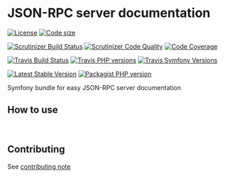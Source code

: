 # JSON-RPC server documentation
[![License](https://img.shields.io/github/license/yoanm/symfony-jsonrpc-http-server-doc.svg)](https://github.com/yoanm/symfony-jsonrpc-http-server-doc) [![Code size](https://img.shields.io/github/languages/code-size/yoanm/symfony-jsonrpc-http-server-doc.svg)](https://github.com/yoanm/symfony-jsonrpc-http-server-doc)

[![Scrutinizer Build Status](https://img.shields.io/scrutinizer/build/g/yoanm/symfony-jsonrpc-http-server-doc.svg?label=Scrutinizer&logo=scrutinizer)](https://scrutinizer-ci.com/g/yoanm/symfony-jsonrpc-http-server-doc/build-status/master) [![Scrutinizer Code Quality](https://img.shields.io/scrutinizer/g/yoanm/symfony-jsonrpc-http-server-doc/master.svg?logo=scrutinizer)](https://scrutinizer-ci.com/g/yoanm/symfony-jsonrpc-http-server-doc/?branch=master) [![Code Coverage](https://img.shields.io/scrutinizer/coverage/g/yoanm/symfony-jsonrpc-http-server-doc/master.svg?logo=scrutinizer)](https://scrutinizer-ci.com/g/yoanm/symfony-jsonrpc-http-server-doc/?branch=master)

[![Travis Build Status](https://img.shields.io/travis/com/yoanm/symfony-jsonrpc-http-server-doc/master.svg?label=Travis&logo=travis)](https://travis-ci.com/yoanm/symfony-jsonrpc-http-server-doc) [![Travis PHP versions](https://img.shields.io/travis/php-v/yoanm/symfony-jsonrpc-http-server-doc.svg?logo=travis)](https://php.net/) [![Travis Symfony Versions](https://img.shields.io/badge/Symfony-v3%20%2F%20v4-8892BF.svg?logo=travis)](https://symfony.com/)

[![Latest Stable Version](https://img.shields.io/packagist/v/yoanm/symfony-jsonrpc-http-server-doc.svg)](https://packagist.org/packages/yoanm/symfony-jsonrpc-http-server-doc) [![Packagist PHP version](https://img.shields.io/packagist/php-v/yoanm/symfony-jsonrpc-http-server-doc.svg)](https://packagist.org/packages/yoanm/symfony-jsonrpc-http-server-doc)

Symfony bundle for easy JSON-RPC server documentation

## How to use

   

## Contributing
See [contributing note](./CONTRIBUTING.md)
